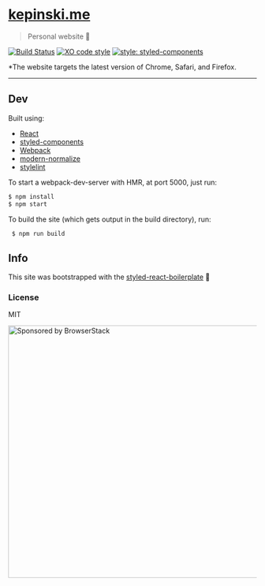 # [kepinski.me](https://kepinski.me)

> Personal website 🚀

[![Build Status](https://travis-ci.org/xxczaki/kepinski.me.svg?branch=master)](https://travis-ci.org/xxczaki/kepinski.me) [![XO code style](https://img.shields.io/badge/code_style-XO-5ed9c7.svg)](https://github.com/xojs/xo)
[![style: styled-components](https://img.shields.io/badge/style-%F0%9F%92%85%20styled--components-orange.svg?colorB=daa357&colorA=db748e)](https://github.com/styled-components/styled-components)

*The website targets the latest version of Chrome, Safari, and Firefox.

---

## Dev

Built using:

- [React](https://reactjs.org/)
- [styled-components](https://www.styled-components.com/)
- [Webpack](https://webpack.js.org/)
- [modern-normalize](https://github.com/sindresorhus/modern-normalize)
- [stylelint](https://stylelint.io/)

To start a webpack-dev-server with HMR, at port 5000, just run:
``` bash
$ npm install
$ npm start
```

To build the site (which gets output in the build directory), run:
``` bash
 $ npm run build
```

## Info

This site was bootstrapped with the [styled-react-boilerplate](https://github.com/xxczaki/styled-react-boilerplate) :unicorn:

### License

MIT

<a href="https://www.browserstack.com/"><img src="https://imgur.com/l3iy9C6.png" width="512" alt="Sponsored by BrowserStack"></a>
